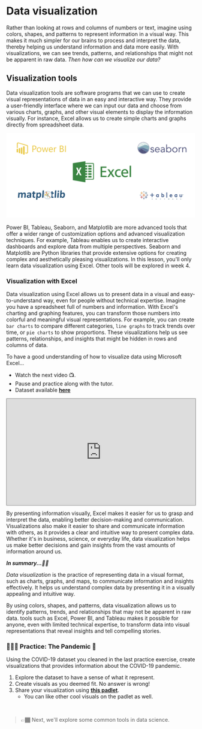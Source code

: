 # Data visualization
Rather than looking at rows and columns of numbers or text, imagine using colors, shapes, and patterns to represent information in a visual way. This makes it much simpler for our brains to process and interpret the data, thereby helping us understand information and data more easily. With visualizations, we can see trends, patterns, and relationships that might not be apparent in raw data. _Then how can we visualize our data?_

## Visualization tools
Data visualization tools are software programs that we can use to create visual representations of data in an easy and interactive way. They provide a user-friendly interface where we can input our data and choose from various charts, graphs, and other visual elements to display the information visually. For instance, Excel allows us to create simple charts and graphs directly from spreadsheet data.

![data-visualization-tools](./intro-to-data/viz-tools.png)

Power BI, Tableau, Seaborn, and Matplotlib are more advanced tools that offer a wider range of customization options and advanced visualization techniques. For example, Tableau enables us to create interactive dashboards and explore data from multiple perspectives. Seaborn and Matplotlib are Python libraries that provide extensive options for creating complex and aesthetically pleasing visualizations. In this lesson, you'll only learn data visualization using Excel. Other tools will be explored in week 4.

<!-- These tools empower us to better understand and communicate data by presenting it in a visually appealing and accessible manner, facilitating insights and informed decision-making. -->

### Visualization with Excel
Data visualization using Excel allows us to present data in a visual and easy-to-understand way, even for people without technical expertise. Imagine you have a spreadsheet full of numbers and information. With Excel's charting and graphing features, you can transform those numbers into colorful and meaningful visual representations. For example, you can create `bar charts` to compare different categories, `line graphs` to track trends over time, or `pie charts` to show proportions. These visualizations help us see patterns, relationships, and insights that might be hidden in rows and columns of data. 
<aside>

To have a good understanding of how to visualize data using Microsoft Excel... 
- Watch the next video 📺.  
- Pause and practice along with the tutor.
- Dataset available **[here](https://docs.google.com/spreadsheets/d/16qmik_M4iSwtM4i2Vkf6zom7BqoJtclG/edit?usp=sharing&ouid=106273662242741501748&rtpof=true&sd=true)**

</aside>

<div style="position: relative; padding-bottom: 56.25%; height: 0;"><iframe src="https://www.youtube.com/embed/TrhvO5-Jum8" title="Sample Data Science Project" frameborder="0" allow="accelerometer; autoplay; clipboard-write; encrypted-media; gyroscope; picture-in-picture" allowfullscreen style="position: absolute; top: 0; left: 0; width: 100%; height: 100%; border: 1px solid grey;"></iframe></div>


By presenting information visually, Excel makes it easier for us to grasp and interpret the data, enabling better decision-making and communication. Visualizations also make it easier to share and communicate information with others, as it provides a clear and intuitive way to present complex data. Whether it's in business, science, or everyday life, data visualization helps us make better decisions and gain insights from the vast amounts of information around us.


<aside>

**_In summary...✍🏾_**

_Data visualization_ is the practice of representing data in a visual format, such as charts, graphs, and maps, to communicate information and insights effectively. It helps us understand complex data by presenting it in a visually appealing and intuitive way. 

By using colors, shapes, and patterns, data visualization allows us to identify patterns, trends, and relationships that may not be apparent in raw data. tools such as Excel, Power BI, and Tableau makes it possible for anyone, even with limited technical expertise, to transform data into visual representations that reveal insights and tell compelling stories.

</aside>

### 👩🏾‍🎨 Practice: The Pandemic 🎯
Using the COVID-19 dataset you cleaned in the last practice exercise, create visualizations that provides information about the COVID-19 pandemic.
1. Explore the dataset to have a sense of what it represent.
2. Create visuals as you deemed fit. No answer is wrong!
3. Share your visualization using **[this padlet](https://padlet.com/curriculumpad/covid-19-visualization-khrajjuimxmd7ynx)**.
    - You can like other cool visuals on the padlet as well.

</aside>

<br>

> 👉🏾 Next, we'll explore some common tools in data science.

